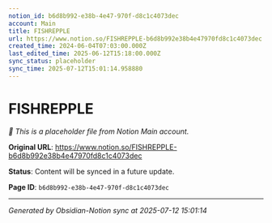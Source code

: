 ```yaml
---
notion_id: b6d8b992-e38b-4e47-970f-d8c1c4073dec
account: Main
title: FISHREPPLE
url: https://www.notion.so/FISHREPPLE-b6d8b992e38b4e47970fd8c1c4073dec
created_time: 2024-06-04T07:03:00.000Z
last_edited_time: 2025-06-12T15:18:00.000Z
sync_status: placeholder
sync_time: 2025-07-12T15:01:14.958880
---
```


# FISHREPPLE

*🔄 This is a placeholder file from Notion Main account.*

**Original URL**: https://www.notion.so/FISHREPPLE-b6d8b992e38b4e47970fd8c1c4073dec

**Status**: Content will be synced in a future update.

**Page ID**: `b6d8b992-e38b-4e47-970f-d8c1c4073dec`

---

*Generated by Obsidian-Notion sync at 2025-07-12 15:01:14*
